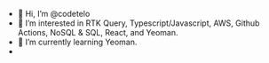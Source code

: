 - 👋 Hi, I’m @codetelo
- 👀 I’m interested in RTK Query, Typescript/Javascript, AWS, Github Actions, NoSQL & SQL, React, and Yeoman.
- 🌱 I’m currently learning Yeoman.
- 

